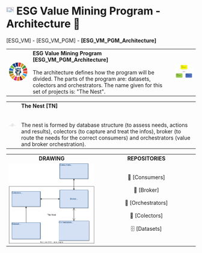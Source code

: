 # <a href="https://avalcorp.github.io/ESG_VM/Program.html"><img src="https://github.githubassets.com/images/icons/emoji/unicode/1f519.png" width="20" height="20"></a> ESG Value Mining Program - Architecture 🚧
[ESG_VM] - [ESG_VM_PGM] - <b>[ESG_VM_PGM_Architecture]</b>

  <table>
    <tr>
      <td><img src="OWL.jpg" alt="ESG" width="300"/></td>
      <td>
        <b>ESG Value Mining Program [ESG_VM_PGM_Architecture]</b><br><br>
        The architecture defines how the program will be divided. The parts of the program are: datasets, colectors and orchestrators. The name given for this set of projects is: "The Nest".<br>
      </td>
      <td><img src="VirtuousCycle.png" alt="Virtuous Cycle" width="300"/></td>
    </tr>
  </table>

<div>
  <table>
    <tr>
      <td>
        <img src="Ninho.jpg" alt="ESG" width="300"/>
      </td>
      <td>
        <b>The Nest [TN]</b>
&nbsp;&nbsp;&nbsp;&nbsp;&nbsp;&nbsp;&nbsp;&nbsp;&nbsp;&nbsp;&nbsp;&nbsp;&nbsp;&nbsp;&nbsp;&nbsp;&nbsp;&nbsp;&nbsp;&nbsp;&nbsp;&nbsp;&nbsp;&nbsp;&nbsp;&nbsp;&nbsp;&nbsp;&nbsp;&nbsp;&nbsp;&nbsp;&nbsp;&nbsp;&nbsp;&nbsp;&nbsp;&nbsp;&nbsp;&nbsp;&nbsp;&nbsp;&nbsp;&nbsp;&nbsp;&nbsp;&nbsp;&nbsp;&nbsp;&nbsp;&nbsp;&nbsp;&nbsp;&nbsp;&nbsp;&nbsp;&nbsp;&nbsp;&nbsp;&nbsp;&nbsp;&nbsp;&nbsp;&nbsp;&nbsp;&nbsp;&nbsp;&nbsp;&nbsp;&nbsp;&nbsp;&nbsp;&nbsp;&nbsp;&nbsp;&nbsp;&nbsp;&nbsp;&nbsp;&nbsp;&nbsp;&nbsp;&nbsp;&nbsp;&nbsp;&nbsp;&nbsp;&nbsp;&nbsp;&nbsp;&nbsp;&nbsp;&nbsp;&nbsp;&nbsp;&nbsp;&nbsp;&nbsp;&nbsp;&nbsp;&nbsp;&nbsp;&nbsp;<br><br>
        The nest is formed by database structure (to assess needs, actions and results), colectors (to capture and treat the infos), broker (to route the needs for the correct consumers) and orchestrators (value and broker orchestration).
      </td>
    </tr>
  </table>
</div>

<div align="center">
  <table>
    <tr>
      <td width="500px" align="center"><a><b>DRAWING</b></a></td>
      <td width="500px" align="center"><a><b>REPOSITORIES</b></a></td>
    <tr>
    <tr>
      <td width="500px" align="center"><img src="Architecture.svg" alt="Architecture"></td>
      <td width="500px" align="center">🛒  [Consumers]<br><br> 🚦  [Broker]<br><br> 👮  [Orchestrators]<br><br> 🎣  [Colectors]<br><br>🗄️  [Datasets]</td>
    </tr>
  </table>
</div>

